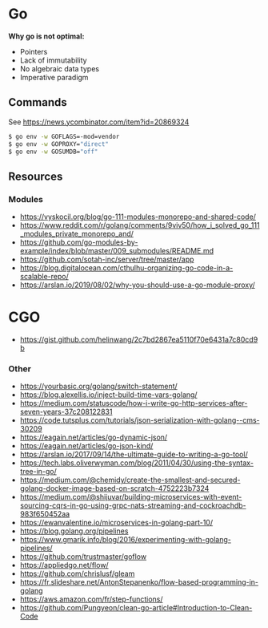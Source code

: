 # Go

**Why go is not optimal:**

* Pointers
* Lack of immutability
* No algebraic data types
* Imperative paradigm

## Commands

See https://news.ycombinator.com/item?id=20869324
```sh
$ go env -w GOFLAGS=-mod=vendor
$ go env -w GOPROXY="direct"
$ go env -w GOSUMDB="off"
```

## Resources

### Modules

* https://vyskocil.org/blog/go-111-modules-monorepo-and-shared-code/
* https://www.reddit.com/r/golang/comments/9viv50/how_i_solved_go_111_modules_private_monorepo_and/
* https://github.com/go-modules-by-example/index/blob/master/009_submodules/README.md
* https://github.com/sotah-inc/server/tree/master/app
* https://blog.digitalocean.com/cthulhu-organizing-go-code-in-a-scalable-repo/
* https://arslan.io/2019/08/02/why-you-should-use-a-go-module-proxy/

# CGO

* https://gist.github.com/helinwang/2c7bd2867ea5110f70e6431a7c80cd9b

### Other

* https://yourbasic.org/golang/switch-statement/
* https://blog.alexellis.io/inject-build-time-vars-golang/
* https://medium.com/statuscode/how-i-write-go-http-services-after-seven-years-37c208122831
* https://code.tutsplus.com/tutorials/json-serialization-with-golang--cms-30209
* https://eagain.net/articles/go-dynamic-json/
* https://eagain.net/articles/go-json-kind/
* https://arslan.io/2017/09/14/the-ultimate-guide-to-writing-a-go-tool/
* https://tech.labs.oliverwyman.com/blog/2011/04/30/using-the-syntax-tree-in-go/
* https://medium.com/@chemidy/create-the-smallest-and-secured-golang-docker-image-based-on-scratch-4752223b7324
* https://medium.com/@shijuvar/building-microservices-with-event-sourcing-cqrs-in-go-using-grpc-nats-streaming-and-cockroachdb-983f650452aa
* https://ewanvalentine.io/microservices-in-golang-part-10/
* https://blog.golang.org/pipelines
* https://www.gmarik.info/blog/2016/experimenting-with-golang-pipelines/
* https://github.com/trustmaster/goflow
* https://appliedgo.net/flow/
* https://github.com/chrislusf/gleam
* https://fr.slideshare.net/AntonStepanenko/flow-based-programming-in-golang
* https://aws.amazon.com/fr/step-functions/
* https://github.com/Pungyeon/clean-go-article#Introduction-to-Clean-Code
